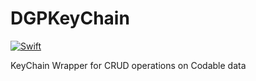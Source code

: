 # DGPKeyChain
[![Swift](https://github.com/danielios-hub/DGPKeyChain/actions/workflows/swift.yml/badge.svg)](https://github.com/danielios-hub/DGPKeyChain/actions/workflows/swift.yml)

KeyChain Wrapper for CRUD operations on Codable data
